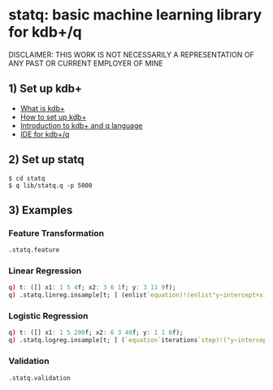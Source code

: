 # statq: basic machine learning library for kdb+/q

DISCLAIMER: THIS WORK IS NOT NECESSARILY A REPRESENTATION OF ANY PAST OR CURRENT EMPLOYER OF MINE

## 1) Set up kdb+

- [What is kdb+](https://en.wikipedia.org/wiki/Kdb+)
- [How to set up kdb+](https://code.kx.com/q/)
- [Introduction to kdb+ and q language](https://code.kx.com/q4m3/)
- [IDE for kdb+/q](http://www.timestored.com/qstudio/)

## 2) Set up statq

```console
$ cd statq
$ q lib/statq.q -p 5000
```

## 3) Examples

### Feature Transformation
```q
.statq.feature
```
### Linear Regression
```q
q) t: ([] x1: 1 5 4f; x2: 3 6 1f; y: 3 11 9f);
q) .statq.linreg.insample[t; ] (enlist`equation)!(enlist"y~intercept+x1");
```
### Logistic Regression
```q
q) t: ([] x1: 1 5 200f; x2: 6 3 40f; y: 1 1 0f);
q) .statq.logreg.insample[t; ] (`equation`iterations`step)!("y~intercept+x1+x2";10000;0.1);
```
### Validation
```q
.statq.validation
```

